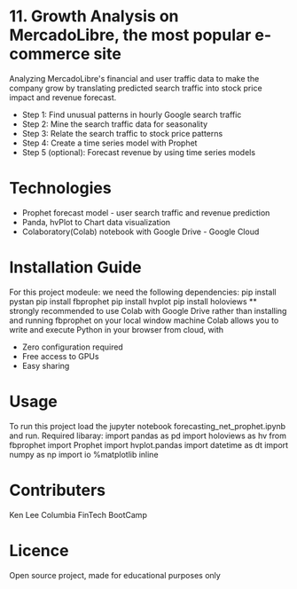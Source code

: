 # 11. Growth Analysis on MercadoLibre, the most popular e-commerce site
Analyzing MercadoLibre's financial and user traffic data to make the company grow 
by translating predicted search traffic into stock price impact and revenue forecast.
* Step 1: Find unusual patterns in hourly Google search traffic
* Step 2: Mine the search traffic data for seasonality
* Step 3: Relate the search traffic to stock price patterns
* Step 4: Create a time series model with Prophet
* Step 5 (optional): Forecast revenue by using time series models

# Technologies
* Prophet forecast model - user search traffic and revenue prediction
* Panda, hvPlot to Chart data visualization 
* Colaboratory(Colab) notebook with Google Drive - Google Cloud 


# Installation Guide
For this project modeule: we need the following dependencies:
  pip install pystan
  pip install fbprophet
  pip install hvplot
  pip install holoviews
** strongly recommended to use Colab with Google Drive rather than installing and running fbprophet on your local window machine
Colab allows you to write and execute Python in your browser from cloud, with
* Zero configuration required
* Free access to GPUs
* Easy sharing


# Usage
To run this project load the jupyter notebook forecasting_net_prophet.ipynb and run.
Required libaray: 
    import pandas as pd
    import holoviews as hv
    from fbprophet import Prophet
    import hvplot.pandas
    import datetime as dt
    import numpy as np
    import io
    %matplotlib inline
 
# Contributers
Ken Lee
Columbia FinTech BootCamp
# Licence
Open source project, made for educational purposes only
